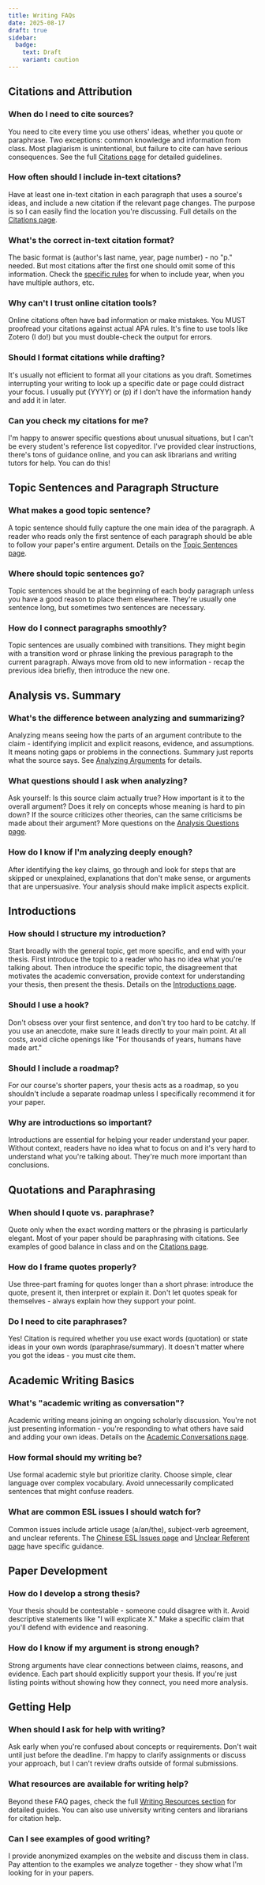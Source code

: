 ```yaml
---
title: Writing FAQs
date: 2025-08-17
draft: true
sidebar:
  badge:
    text: Draft
    variant: caution
---
```

## Citations and Attribution

### When do I need to cite sources?
You need to cite every time you use others' ideas, whether you quote or paraphrase. Two exceptions: common knowledge and information from class. Most plagiarism is unintentional, but failure to cite can have serious consequences. See the full [Citations page](/course-ntw2029/resources/writing/citations) for detailed guidelines.

### How often should I include in-text citations?
Have at least one in-text citation in each paragraph that uses a source's ideas, and include a new citation if the relevant page changes. The purpose is so I can easily find the location you're discussing. Full details on the [Citations page](/course-ntw2029/resources/writing/citations#x-every-single-sentence).

### What's the correct in-text citation format?
The basic format is (author's last name, year, page number) - no "p." needed. But most citations after the first one should omit some of this information. Check the [specific rules](/course-ntw2029/resources/writing/citations) for when to include year, when you have multiple authors, etc.

### Why can't I trust online citation tools?
Online citations often have bad information or make mistakes. You MUST proofread your citations against actual APA rules. It's fine to use tools like Zotero (I do!) but you must double-check the output for errors.

### Should I format citations while drafting?
It's usually not efficient to format all your citations as you draft. Sometimes interrupting your writing to look up a specific date or page could distract your focus. I usually put (YYYY) or (p) if I don't have the information handy and add it in later.

### Can you check my citations for me?
I'm happy to answer specific questions about unusual situations, but I can't be every student's reference list copyeditor. I've provided clear instructions, there's tons of guidance online, and you can ask librarians and writing tutors for help. You can do this!

## Topic Sentences and Paragraph Structure

### What makes a good topic sentence?
A topic sentence should fully capture the one main idea of the paragraph. A reader who reads only the first sentence of each paragraph should be able to follow your paper's entire argument. Details on the [Topic Sentences page](/course-ntw2029/resources/writing/topic-sentences).

### Where should topic sentences go?
Topic sentences should be at the beginning of each body paragraph unless you have a good reason to place them elsewhere. They're usually one sentence long, but sometimes two sentences are necessary.

### How do I connect paragraphs smoothly?
Topic sentences are usually combined with transitions. They might begin with a transition word or phrase linking the previous paragraph to the current paragraph. Always move from old to new information - recap the previous idea briefly, then introduce the new one.

## Analysis vs. Summary

### What's the difference between analyzing and summarizing?
Analyzing means seeing how the parts of an argument contribute to the claim - identifying implicit and explicit reasons, evidence, and assumptions. It means noting gaps or problems in the connections. Summary just reports what the source says. See [Analyzing Arguments](/course-ntw2029/resources/writing/analyzing-arguments) for details.

### What questions should I ask when analyzing?
Ask yourself: Is this source claim actually true? How important is it to the overall argument? Does it rely on concepts whose meaning is hard to pin down? If the source criticizes other theories, can the same criticisms be made about their argument? More questions on the [Analysis Questions page](/course-ntw2029/resources/writing/analysis-questions).

### How do I know if I'm analyzing deeply enough?
After identifying the key claims, go through and look for steps that are skipped or unexplained, explanations that don't make sense, or arguments that are unpersuasive. Your analysis should make implicit aspects explicit.

## Introductions

### How should I structure my introduction?
Start broadly with the general topic, get more specific, and end with your thesis. First introduce the topic to a reader who has no idea what you're talking about. Then introduce the specific topic, the disagreement that motivates the academic conversation, provide context for understanding your thesis, then present the thesis. Details on the [Introductions page](/course-ntw2029/resources/writing/introductions-orienting).

### Should I use a hook?
Don't obsess over your first sentence, and don't try too hard to be catchy. If you use an anecdote, make sure it leads directly to your main point. At all costs, avoid cliche openings like "For thousands of years, humans have made art."

### Should I include a roadmap?
For our course's shorter papers, your thesis acts as a roadmap, so you shouldn't include a separate roadmap unless I specifically recommend it for your paper.

### Why are introductions so important?
Introductions are essential for helping your reader understand your paper. Without context, readers have no idea what to focus on and it's very hard to understand what you're talking about. They're much more important than conclusions.

## Quotations and Paraphrasing

### When should I quote vs. paraphrase?
Quote only when the exact wording matters or the phrasing is particularly elegant. Most of your paper should be paraphrasing with citations. See examples of good balance in class and on the [Citations page](/course-ntw2029/resources/writing/citations).

### How do I frame quotes properly?
Use three-part framing for quotes longer than a short phrase: introduce the quote, present it, then interpret or explain it. Don't let quotes speak for themselves - always explain how they support your point.

### Do I need to cite paraphrases?
Yes! Citation is required whether you use exact words (quotation) or state ideas in your own words (paraphrase/summary). It doesn't matter where you got the ideas - you must cite them.

## Academic Writing Basics

### What's "academic writing as conversation"?
Academic writing means joining an ongoing scholarly discussion. You're not just presenting information - you're responding to what others have said and adding your own ideas. Details on the [Academic Conversations page](/course-ntw2029/resources/writing/academic-conversations).

### How formal should my writing be?
Use formal academic style but prioritize clarity. Choose simple, clear language over complex vocabulary. Avoid unnecessarily complicated sentences that might confuse readers.

### What are common ESL issues I should watch for?
Common issues include article usage (a/an/the), subject-verb agreement, and unclear referents. The [Chinese ESL Issues page](/course-ntw2029/resources/writing/chinese-esl-issues) and [Unclear Referent page](/course-ntw2029/resources/writing/unclear-referent) have specific guidance.

## Paper Development

### How do I develop a strong thesis?
Your thesis should be contestable - someone could disagree with it. Avoid descriptive statements like "I will explicate X." Make a specific claim that you'll defend with evidence and reasoning.

### How do I know if my argument is strong enough?
Strong arguments have clear connections between claims, reasons, and evidence. Each part should explicitly support your thesis. If you're just listing points without showing how they connect, you need more analysis.

## Getting Help

### When should I ask for help with writing?
Ask early when you're confused about concepts or requirements. Don't wait until just before the deadline. I'm happy to clarify assignments or discuss your approach, but I can't review drafts outside of formal submissions.

### What resources are available for writing help?
Beyond these FAQ pages, check the full [Writing Resources section](/course-ntw2029/resources/writing) for detailed guides. You can also use university writing centers and librarians for citation help.

### Can I see examples of good writing?
I provide anonymized examples on the website and discuss them in class. Pay attention to the examples we analyze together - they show what I'm looking for in your papers.
